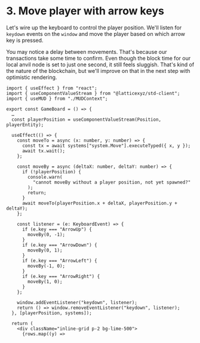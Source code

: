 # 3. Move player with arrow keys

Let's wire up the keyboard to control the player position. We'll listen for `keydown` events on the `window` and move the player based on which arrow key is pressed.

You may notice a delay between movements. That's because our transactions take some time to confirm. Even though the block time for our local anvil node is set to just one second, it still feels sluggish. That's kind of the nature of the blockchain, but we'll improve on that in the next step with optimistic rendering.

```tsx !#1,9-42 packages/client/src/GameBoard.tsx
import { useEffect } from "react";
import { useComponentValueStream } from "@latticexyz/std-client";
import { useMUD } from "./MUDContext";

export const GameBoard = () => {
  …
  const playerPosition = useComponentValueStream(Position, playerEntity);

  useEffect(() => {
    const moveTo = async (x: number, y: number) => {
      const tx = await systems["system.Move"].executeTyped({ x, y });
      await tx.wait();
    };

    const moveBy = async (deltaX: number, deltaY: number) => {
      if (!playerPosition) {
        console.warn(
          "cannot moveBy without a player position, not yet spawned?"
        );
        return;
      }
      await moveTo(playerPosition.x + deltaX, playerPosition.y + deltaY);
    };

    const listener = (e: KeyboardEvent) => {
      if (e.key === "ArrowUp") {
        moveBy(0, -1);
      }
      if (e.key === "ArrowDown") {
        moveBy(0, 1);
      }
      if (e.key === "ArrowLeft") {
        moveBy(-1, 0);
      }
      if (e.key === "ArrowRight") {
        moveBy(1, 0);
      }
    };

    window.addEventListener("keydown", listener);
    return () => window.removeEventListener("keydown", listener);
  }, [playerPosition, systems]);

  return (
    <div className="inline-grid p-2 bg-lime-500">
      {rows.map((y) =>
```
